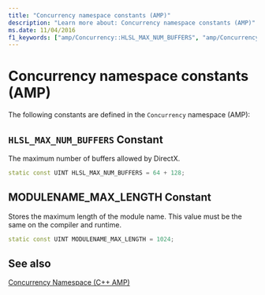 ```yaml
---
title: "Concurrency namespace constants (AMP)"
description: "Learn more about: Concurrency namespace constants (AMP)"
ms.date: 11/04/2016
f1_keywords: ["amp/Concurrency::HLSL_MAX_NUM_BUFFERS", "amp/Concurrency::MODULENAME_MAX_LENGTH"]
---
```

# Concurrency namespace constants (AMP)

The following constants are defined in the `Concurrency` namespace (AMP):

## <a name="hlsl_max_num_buffers"></a> `HLSL_MAX_NUM_BUFFERS` Constant

The maximum number of buffers allowed by DirectX.

```cpp
static const UINT HLSL_MAX_NUM_BUFFERS = 64 + 128;
```

## <a name="modulename_max_length"></a> MODULENAME_MAX_LENGTH Constant

Stores the maximum length of the module name. This value must be the same on the compiler and runtime.

```cpp
static const UINT MODULENAME_MAX_LENGTH = 1024;
```

## See also

[Concurrency Namespace (C++ AMP)](concurrency-namespace-cpp-amp.md)
